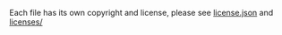 Each file has its own copyright and license, please see [license.json](lib/license.json) and [licenses/](licenses)